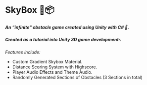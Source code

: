 # SkyBox 🌌📦
##### An "infinite" obstacle game created using Unity with C# 👾.
##### Created as a tutorial into Unity 3D game development~


<i>Features include:</i>
- Custom Gradient Skybox Material.
- Distance Scoring System with Highscore.
- Player Audio Effects and Theme Audio.
- Randomly Generated Sections of Obstacles (3 Sections in total)
